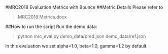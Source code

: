 #MRC2018 Evaluation Metrics with Bounce
##Metric Details
Please refer to 
>MRC2018 Metrics.docx

##How to run the script
Run the demo data:
>python mrc_eval.py demo_data/pred.json demo_data/ref.json

In this evaluation we set alpha=1.0, beta=1.0, gamma=1.2 by default.
